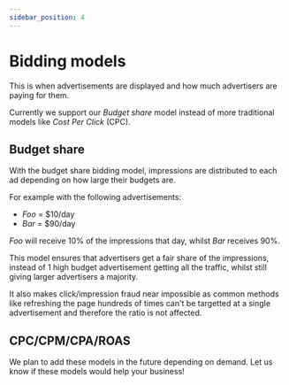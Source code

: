 ```yaml
---
sidebar_position: 4
---
```


# Bidding models

This is when advertisements are displayed and how much advertisers are paying for them.

Currently we support our _Budget share_ model instead of more traditional models like _Cost Per Click_ (CPC).

## Budget share

With the budget share bidding model, impressions are distributed to each ad depending on how large their budgets are.

For example with the following advertisements:

- _Foo_ = $10/day
- _Bar_ = $90/day

_Foo_ will receive 10% of the impressions that day, whilst _Bar_ receives 90%.

This model ensures that advertisers get a fair share of the impressions, instead of 1 high budget advertisement getting all the traffic, whilst still giving larger advertisers a majority.

It also makes click/impression fraud near impossible as common methods like refreshing the page hundreds of times can't be targetted at a single advertisement and therefore the ratio is not affected.

## CPC/CPM/CPA/ROAS

We plan to add these models in the future depending on demand. Let us know if these models would help your business!
